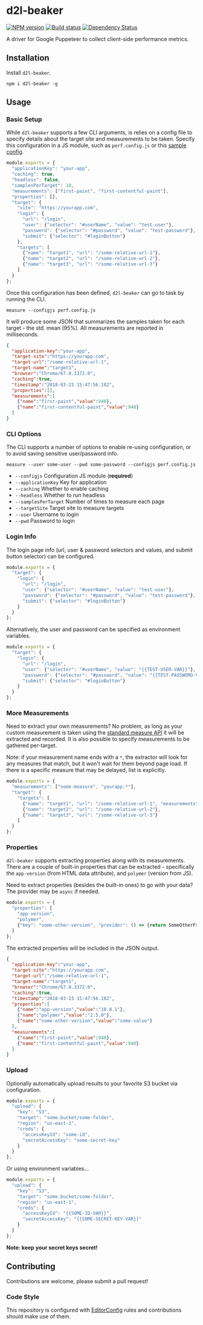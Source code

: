 # d2l-beaker
[![NPM version][npm-image]][npm-url]
[![Build status][ci-image]][ci-url]
[![Dependency Status][dependencies-image]][dependencies-url]

A driver for Google Puppeteer to collect client-side performance metrics.

## Installation

Install `d2l-beaker`.
```shell
npm i d2l-beaker -g
```

## Usage

### Basic Setup

While `d2l-beaker` supports a few CLI arguments, is relies on a config file to specify details about the target site and measurements to be taken.  Specify this configuration in a JS module, such as `perf.config.js` or this [sample config](https://github.com/Brightspace/d2l-beaker/blob/master/sample.conf.js).

```js
module.exports = {
  "applicationKey": "your-app",
  "caching": true,
  "headless": false,
  "samplesPerTarget": 10,
  "measurements": ["first-paint", "first-contentful-paint"],
  "properties": [],
  "target": {
    "site": "https://yourapp.com",
    "login": {
      "url": "/login",
      "user": {"selector": "#userName", "value": "test-user"},
      "password": {"selector": "#password", "value": "test-password"},
      "submit": {"selector": "#loginButton"}
    },
    "targets": [
      {"name": "target1", "url": "/some-relative-url-1"},
      {"name": "target2", "url": "/some-relative-url-2"},
      {"name": "target3", "url": "/some-relative-url-3"}
    ]
  }
};
```

Once this configuration has been defined, `d2l-beaker` can go to task by running the CLI.

```shell
measure --configjs perf.config.js
```

It will produce some JSON that summarizes the samples taken for each target - the std. mean (95%).  All measurements are reported in milliseconds.

```json
{
  "application-key":"your-app",
  "target-site":"https://yourapp.com",
  "target-url":"/some-relative-url-1",
  "target-name":"target1",
  "browser":"Chrome/67.0.3372.0",
  "caching":true,
  "timestamp":"2018-03-23 15:47:56.182",
  "properties":[],
  "measurements":[
    {"name":"first-paint","value":940},
    {"name":"first-contentful-paint","value":940}
  ]
}
```

### CLI Options

The CLI supports a number of options to enable re-using configuration, or to avoid saving sensitive user/password info.

```shell
measure --user some-user --pwd some-password --configjs perf.config.js
```

* `--configjs`          Configuration JS module (**required**)
* `--applicationKey`    Key for application
* `--caching`           Whether to enable caching
* `--headless`          Whether to run headless
* `--samplesPerTarget`  Number of times to measure each page
* `--targetSite`        Target site to measure targets
* `--user`              Username to login
* `--pwd`               Password to login

### Login Info

The login page info (url, user & password selectors and values, and submit button selector) can be configured.

```js
module.exports = {
  "target": {
    "login": {
      "url": "/login",
      "user": {"selector": "#userName", "value": "test-user"},
      "password": {"selector": "#password", "value": "test-password"},
      "submit": {"selector": "#loginButton"}
    }
  }
};
```

Alternatively, the user and password can be specified as environment variables.

```js
module.exports = {
  "target": {
    "login": {
      "url": "/login",
      "user": {"selector": "#userName", "value": "{{TEST-USER-VAR}}"},
      "password": {"selector": "#password", "value": "{{TEST-PASSWORD-VAR}}"},
      "submit": {"selector": "#loginButton"}
    }
  }
};
```

### More Measurements

Need to extract your own measurements?  No problem, as long as your custom measurement is taken using the [standard measure API](https://developer.mozilla.org/en-US/docs/Web/API/Performance/measure) it will be extracted and recorded. It is also possible to specify measurements to be gathered per-target.

Note: if your measurement name ends with a `*`, the extractor will look for any measures that match, but it won't wait for them beyond page load. If there is a specific measure that may be delayed, list is explicitly.

```js
module.exports = {
  "measurements": ["some-measure", "yourapp.*"],
  "target": {
    "targets": [
      {"name": "target1", "url": "/some-relative-url-1", "measurements": ["some-other-measure"]},
      {"name": "target2", "url": "/some-relative-url-2"},
      {"name": "target3", "url": "/some-relative-url-3"}
    ]
  }
};
```

### Properties

`d2l-beaker` supports extracting properties along with its measurements. There are a couple of built-in properties that can be extracted - specifically the `app-version` (from HTML data attribute), and `polymer` (version from JS).

Need to extract properties (besides the built-in ones) to go with your data? The provider may be `async` if needed.

```js
module.exports = {
  "properties": [
    "app-version",
    "polymer",
    {"key": "some-other-version", "provider": () => {return SomeOtherFramework.version;}}
  ]
};
```

The extracted properties will be included in the JSON output.

```json
{
  "application-key":"your-app",
  "target-site":"https://yourapp.com",
  "target-url":"/some-relative-url-1",
  "target-name":"target1",
  "browser":"Chrome/67.0.3372.0",
  "caching":true,
  "timestamp":"2018-03-23 15:47:56.182",
  "properties":[
    {"name":"app-version","value":"10.8.1"},
    {"name":"polymer","value":"2.5.0"},
    {"name":"some-other-version","value":"some-value"}
  ],
  "measurements":[
    {"name":"first-paint","value":940},
    {"name":"first-contentful-paint","value":940}
  ]
}
```


### Upload

Optionally automatically upload results to your favorite S3 bucket via configuration.

```js
module.exports = {
  "upload": {
    "key": "S3",
    "target": "some.bucket/some-folder",
    "region": "us-east-1",
    "creds": {
      "accessKeyId": "some-id",
      "secretAccessKey": "some-secret-key"
    }
  }
};
```

Or using environment variables...

```js
module.exports = {
  "upload": {
    "key": "S3",
    "target": "some.bucket/some-folder",
    "region": "us-east-1",
    "creds": {
      "accessKeyId": "{{SOME-ID-VAR}}",
      "secretAccessKey": "{{SOME-SECRET-KEY-VAR}}"
    }
  }
};
```

**Note: keep your secret keys secret!**

## Contributing

Contributions are welcome, please submit a pull request!

### Code Style

This repository is configured with [EditorConfig](http://editorconfig.org) rules and contributions should make use of them.

[npm-url]: https://npmjs.org/package/d2l-beaker
[npm-image]: https://img.shields.io/npm/v/d2l-beaker.svg
[ci-image]: https://travis-ci.org/Brightspace/d2l-beaker.svg?branch=master
[ci-url]: https://travis-ci.org/Brightspace/d2l-beaker
[dependencies-url]: https://david-dm.org/brightspace/d2l-beaker
[dependencies-image]: https://img.shields.io/david/Brightspace/d2l-beaker.svg

